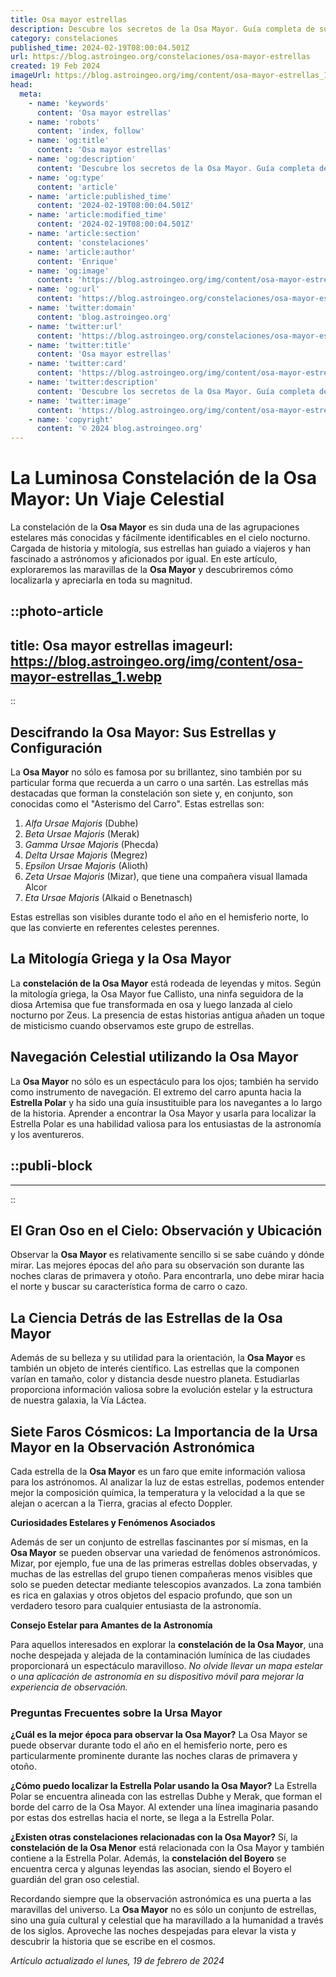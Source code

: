 ```yaml
---
title: Osa mayor estrellas
description: Descubre los secretos de la Osa Mayor. Guía completa de sus estrellas brillantes y constelaciones vinculadas al firmamento nocturno.
category: constelaciones
published_time: 2024-02-19T08:00:04.501Z
url: https://blog.astroingeo.org/constelaciones/osa-mayor-estrellas
created: 19 Feb 2024
imageUrl: https://blog.astroingeo.org/img/content/osa-mayor-estrellas_1.webp
head:
  meta:
    - name: 'keywords'
      content: 'Osa mayor estrellas'
    - name: 'robots'
      content: 'index, follow'
    - name: 'og:title'
      content: 'Osa mayor estrellas'
    - name: 'og:description'
      content: 'Descubre los secretos de la Osa Mayor. Guía completa de sus estrellas brillantes y constelaciones vinculadas al firmamento nocturno.'
    - name: 'og:type'
      content: 'article'
    - name: 'article:published_time'
      content: '2024-02-19T08:00:04.501Z'
    - name: 'article:modified_time'
      content: '2024-02-19T08:00:04.501Z'
    - name: 'article:section'
      content: 'constelaciones'
    - name: 'article:author'
      content: 'Enrique'
    - name: 'og:image'
      content: 'https://blog.astroingeo.org/img/content/osa-mayor-estrellas_1.webp'
    - name: 'og:url'
      content: 'https://blog.astroingeo.org/constelaciones/osa-mayor-estrellas'
    - name: 'twitter:domain'
      content: 'blog.astroingeo.org'
    - name: 'twitter:url'
      content: 'https://blog.astroingeo.org/constelaciones/osa-mayor-estrellas'
    - name: 'twitter:title'
      content: 'Osa mayor estrellas'
    - name: 'twitter:card'
      content: 'https://blog.astroingeo.org/img/content/osa-mayor-estrellas_1.webp'
    - name: 'twitter:description'
      content: 'Descubre los secretos de la Osa Mayor. Guía completa de sus estrellas brillantes y constelaciones vinculadas al firmamento nocturno.'
    - name: 'twitter:image'
      content: 'https://blog.astroingeo.org/img/content/osa-mayor-estrellas_1.webp'
    - name: 'copyright'
      content: '© 2024 blog.astroingeo.org'
---
```

# La Luminosa Constelación de la Osa Mayor: Un Viaje Celestial

La constelación de la **Osa Mayor** es sin duda una de las agrupaciones estelares más conocidas y fácilmente identificables en el cielo nocturno. Cargada de historia y mitología, sus estrellas han guiado a viajeros y han fascinado a astrónomos y aficionados por igual. En este artículo, exploraremos las maravillas de la **Osa Mayor** y descubriremos cómo localizarla y apreciarla en toda su magnitud.


::photo-article
---
title: Osa mayor estrellas
imageurl: https://blog.astroingeo.org/img/content/osa-mayor-estrellas_1.webp
---
::


## Descifrando la Osa Mayor: Sus Estrellas y Configuración

La **Osa Mayor** no sólo es famosa por su brillantez, sino también por su particular forma que recuerda a un carro o una sartén. Las estrellas más destacadas que forman la constelación son siete y, en conjunto, son conocidas como el "Asterismo del Carro". Estas estrellas son:

1. *Alfa Ursae Majoris* (Dubhe)
2. *Beta Ursae Majoris* (Merak)
3. *Gamma Ursae Majoris* (Phecda)
4. *Delta Ursae Majoris* (Megrez)
5. *Epsilon Ursae Majoris* (Alioth)
6. *Zeta Ursae Majoris* (Mizar), que tiene una compañera visual llamada Alcor
7. *Eta Ursae Majoris* (Alkaid o Benetnasch)

Estas estrellas son visibles durante todo el año en el hemisferio norte, lo que las convierte en referentes celestes perennes.

## La Mitología Griega y la Osa Mayor

La **constelación de la Osa Mayor** está rodeada de leyendas y mitos. Según la mitología griega, la Osa Mayor fue Callisto, una ninfa seguidora de la diosa Artemisa que fue transformada en osa y luego lanzada al cielo nocturno por Zeus. La presencia de estas historias antigua añaden un toque de misticismo cuando observamos este grupo de estrellas.

## Navegación Celestial utilizando la Osa Mayor

La **Osa Mayor** no sólo es un espectáculo para los ojos; también ha servido como instrumento de navegación. El extremo del carro apunta hacia la **Estrella Polar** y ha sido una guía insustituible para los navegantes a lo largo de la historia. Aprender a encontrar la Osa Mayor y usarla para localizar la Estrella Polar es una habilidad valiosa para los entusiastas de la astronomía y los aventureros.


  ::publi-block
  ---
  ---
  ::
  
  
## El Gran Oso en el Cielo: Observación y Ubicación

Observar la **Osa Mayor** es relativamente sencillo si se sabe cuándo y dónde mirar. Las mejores épocas del año para su observación son durante las noches claras de primavera y otoño. Para encontrarla, uno debe mirar hacia el norte y buscar su característica forma de carro o cazo.

## La Ciencia Detrás de las Estrellas de la Osa Mayor

Además de su belleza y su utilidad para la orientación, la **Osa Mayor** es también un objeto de interés científico. Las estrellas que la componen varían en tamaño, color y distancia desde nuestro planeta. Estudiarlas proporciona información valiosa sobre la evolución estelar y la estructura de nuestra galaxia, la Vía Láctea.

## Siete Faros Cósmicos: La Importancia de la Ursa Mayor en la Observación Astronómica

Cada estrella de la **Osa Mayor** es un faro que emite información valiosa para los astrónomos. Al analizar la luz de estas estrellas, podemos entender mejor la composición química, la temperatura y la velocidad a la que se alejan o acercan a la Tierra, gracias al efecto Doppler.

**Curiosidades Estelares y Fenómenos Asociados**

Además de ser un conjunto de estrellas fascinantes por sí mismas, en la **Osa Mayor** se pueden observar una variedad de fenómenos astronómicos. Mizar, por ejemplo, fue una de las primeras estrellas dobles observadas, y muchas de las estrellas del grupo tienen compañeras menos visibles que solo se pueden detectar mediante telescopios avanzados. La zona también es rica en galaxias y otros objetos del espacio profundo, que son un verdadero tesoro para cualquier entusiasta de la astronomía.

**Consejo Estelar para Amantes de la Astronomía**

Para aquellos interesados en explorar la **constelación de la Osa Mayor**, una noche despejada y alejada de la contaminación lumínica de las ciudades proporcionará un espectáculo maravilloso. *No olvide llevar un mapa estelar o una aplicación de astronomía en su dispositivo móvil para mejorar la experiencia de observación.*

### Preguntas Frecuentes sobre la Ursa Mayor

**¿Cuál es la mejor época para observar la Osa Mayor?**
La Osa Mayor se puede observar durante todo el año en el hemisferio norte, pero es particularmente prominente durante las noches claras de primavera y otoño.

**¿Cómo puedo localizar la Estrella Polar usando la Osa Mayor?**
La Estrella Polar se encuentra alineada con las estrellas Dubhe y Merak, que forman el borde del carro de la Osa Mayor. Al extender una línea imaginaria pasando por estas dos estrellas hacia el norte, se llega a la Estrella Polar.

**¿Existen otras constelaciones relacionadas con la Osa Mayor?**
Sí, la **constelación de la Osa Menor** está relacionada con la Osa Mayor y también contiene a la Estrella Polar. Además, la **constelación del Boyero** se encuentra cerca y algunas leyendas las asocian, siendo el Boyero el guardián del gran oso celestial.

Recordando siempre que la observación astronómica es una puerta a las maravillas del universo. La **Osa Mayor** no es sólo un conjunto de estrellas, sino una guía cultural y celestial que ha maravillado a la humanidad a través de los siglos. Aproveche las noches despejadas para elevar la vista y descubrir la historia que se escribe en el cosmos.

_Artículo actualizado el lunes, 19 de febrero de 2024_